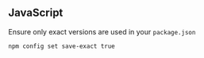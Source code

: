 

## JavaScript

Ensure only exact versions are used in your `package.json`
```bash
npm config set save-exact true
```
